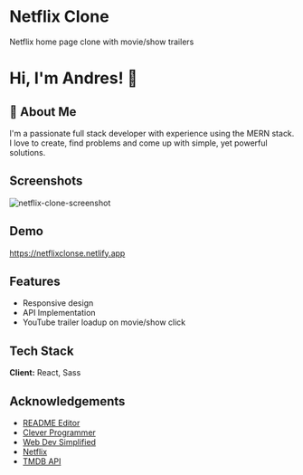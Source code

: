 
# Netflix Clone

Netflix home page clone with movie/show trailers



# Hi, I'm Andres! 👋


## 🚀 About Me
I'm a passionate full stack developer with experience using the MERN stack. I love to create, find problems and come up with simple, yet powerful solutions.


## Screenshots

![netflix-clone-screenshot](https://user-images.githubusercontent.com/93609044/167237545-83aea926-e533-473b-8973-08a98f6da056.jpg)


## Demo

https://netflixclonse.netlify.app


## Features

- Responsive design
- API Implementation
- YouTube trailer loadup on movie/show click


## Tech Stack

**Client:** React, Sass


## Acknowledgements

 - [README Editor](https://readme.so/editor)
 - [Clever Programmer](https://www.youtube.com/channel/UCqrILQNl5Ed9Dz6CGMyvMTQ)
 - [Web Dev Simplified](https://www.youtube.com/c/WebDevSimplified)
 - [Netflix](www.netflix.com/)
 - [TMDB API](https://developers.themoviedb.org/3/getting-started/introduction)


